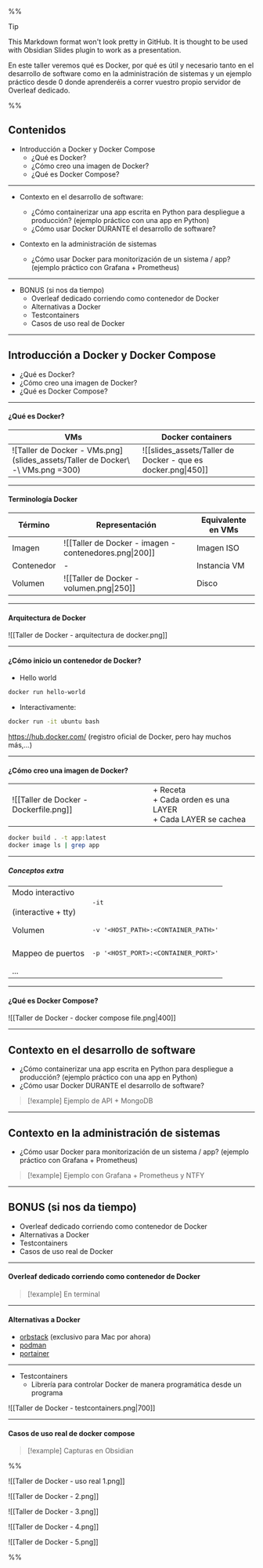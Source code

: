 %%

> [!TIP]
> This Markdown format won't look pretty in GitHub. It is thought to be used with Obsidian Slides plugin to work as a presentation.

En este taller veremos qué es Docker, por qué es útil y necesario tanto en el desarrollo de software como en la administración de sistemas y un ejemplo práctico desde 0 donde aprenderéis a correr vuestro propio servidor de Overleaf dedicado.

%%

## Contenidos

- Introducción a Docker y Docker Compose
  - ¿Qué es Docker?
  - ¿Cómo creo una imagen de Docker?
  - ¿Qué es Docker Compose?
---
- Contexto en el desarrollo de software:
  - ¿Cómo containerizar una app escrita en Python para despliegue a producción? (ejemplo práctico con una app en Python)
  - ¿Cómo usar Docker DURANTE el desarrollo de software?

- Contexto en la administración de sistemas
  - ¿Cómo usar Docker para monitorización de un sistema / app? (ejemplo práctico con Grafana + Prometheus)

---

- BONUS (si nos da tiempo)
  - Overleaf dedicado corriendo como contenedor de Docker
  - Alternativas a Docker
  - Testcontainers
  - Casos de uso real de Docker

---
## Introducción a Docker y Docker Compose

- ¿Qué es Docker?
- ¿Cómo creo una imagen de Docker?
- ¿Qué es Docker Compose?

---
#### ¿Qué es Docker?

| VMs                                  | Docker containers                              |
| ------------------------------------ | ---------------------------------------------- |
| ![Taller de Docker - VMs.png](slides_assets/Taller de Docker\ -\ VMs.png =300) | ![[slides_assets/Taller de Docker - que es docker.png\|450]] |

---
#### Terminología Docker


| Término    | Representación                                         | Equivalente en VMs |
| ---------- | ------------------------------------------------------ | ------------------ |
| Imagen     | ![[Taller de Docker - imagen - contenedores.png\|200]] | Imagen ISO         |
| Contenedor | -                                                      | Instancia VM       |
| Volumen    | ![[Taller de Docker - volumen.png\|250]]               | Disco              |

---
#### Arquitectura de Docker

![[Taller de Docker - arquitectura de docker.png]]

---
#### ¿Cómo inicio un contenedor de  Docker?

- Hello world
```bash
docker run hello-world
```

- Interactivamente:
```bash
docker run -it ubuntu bash
```

https://hub.docker.com/ (registro oficial de Docker, pero hay muchos más,...)

---
#### ¿Cómo creo una imagen de  Docker?

|                                        |                                                                 |
| -------------------------------------- | --------------------------------------------------------------- |
| ![[Taller de Docker - Dockerfile.png]] | + Receta<br>+ Cada orden es una LAYER<br>+ Cada LAYER se cachea |

```bash
docker build . -t app:latest
docker image ls | grep app
```
---
##### Conceptos extra

|                                             |                                              |
| ------------------------------------------- | -------------------------------------------- |
| Modo interactivo<br><br>(interactive + tty) | <pre>-it</pre>                               |
| Volumen                                     | <pre>-v '<HOST_PATH>:<CONTAINER_PATH>'</pre> |
| Mappeo de puertos                           | <pre>-p '<HOST_PORT>:<CONTAINER_PORT>'</pre> |
| ...                                         |                                              |

---
#### ¿Qué es Docker Compose?

![[Taller de Docker - docker compose file.png|400]]

---
## Contexto en el desarrollo de software

  - ¿Cómo containerizar una app escrita en Python para despliegue a producción? (ejemplo práctico con una app en Python)
  - ¿Cómo usar Docker DURANTE el desarrollo de software?

> [!example] Ejemplo de API + MongoDB

---
## Contexto en la administración de sistemas

- ¿Cómo usar Docker para monitorización de un sistema / app? (ejemplo práctico con Grafana + Prometheus)

> [!example] Ejemplo con Grafana + Prometheus y NTFY

---

## BONUS (si nos da tiempo)

- Overleaf dedicado corriendo como contenedor de Docker
- Alternativas a Docker
- Testcontainers
- Casos de uso real de Docker

---
#### Overleaf dedicado corriendo como contenedor de Docker

> [!example] En terminal

---

#### Alternativas a Docker

- [orbstack](https://orbstack.dev/) (exclusivo para Mac por ahora)
- [podman](https://podman.io/)
- [portainer](http://portainer.io/)

---

- Testcontainers
	- Librería para controlar Docker de manera programática desde un programa

![[Taller de Docker - testcontainers.png|700]]


---

#### Casos de uso real de docker compose

> [!example] Capturas en Obsidian

%% 

![[Taller de Docker - uso real 1.png]]

![[Taller de Docker - 2.png]]

![[Taller de Docker - 3.png]]

![[Taller de Docker - 4.png]]

![[Taller de Docker - 5.png]]

%%
